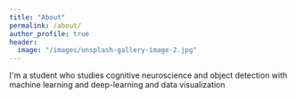 ```yaml
---
title: "About"
permalink: /about/
author_profile: true
header:
  image: "/images/unsplash-gallery-image-2.jpg"
---
```


I'm a student who studies cognitive neuroscience and object detection with machine learning and deep-learning and data visualization
